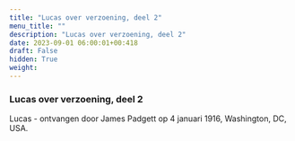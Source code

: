 ```yaml
---
title: "Lucas over verzoening, deel 2"
menu_title: ""
description: "Lucas over verzoening, deel 2"
date: 2023-09-01 06:00:01+00:418
draft: False
hidden: True
weight:
---
```

### Lucas over verzoening, deel 2

Lucas - ontvangen door James Padgett op 4 januari 1916, Washington, DC, USA.
